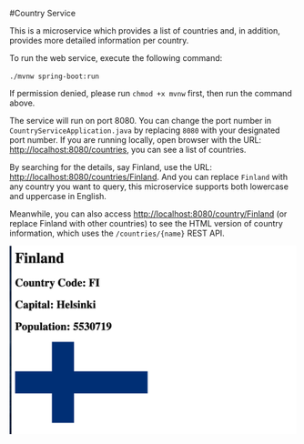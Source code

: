 #Country Service

This is a microservice which provides a list of countries and, in addition, provides more detailed information per country.

To run the web service, execute the following command:

`./mvnw spring-boot:run`

If permission denied, please run `chmod +x mvnw` first, then run the command above.

The service will run on port 8080. You can change the port number in `CountryServiceApplication.java` by replacing `8080` with your designated port number. If you are running locally, open browser with the URL: [http://localhost:8080/countries](http://localhost:8080/countries), you can see a list of countries.

By searching for the details, say Finland, use the URL: [http://localhost:8080/countries/Finland](http://localhost:8080/countries/Finland). And you can replace `Finland` with any country you want to query, this microservice supports both lowercase and uppercase in English. 

Meanwhile, you can also access [http://localhost:8080/country/Finland](http://localhost:8080/country/Finland) (or replace Finland with other countries) to see the HTML version of country information, which uses the `/countries/{name}` REST API.


![Example](example.png)
